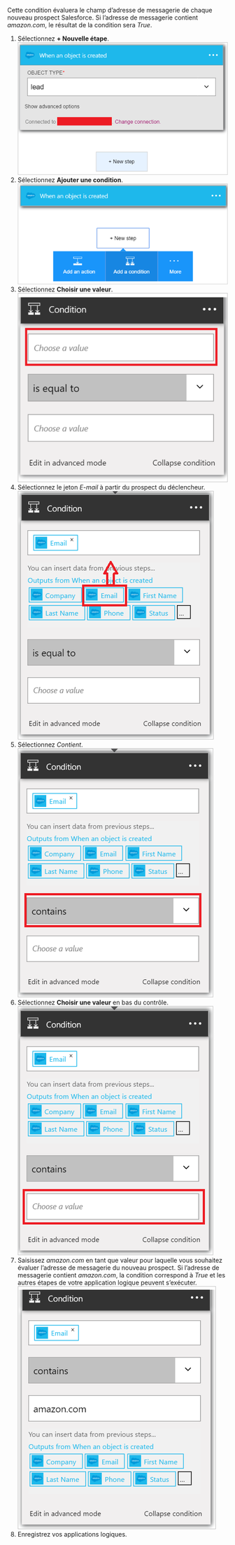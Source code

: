 Cette condition évaluera le champ d’adresse de messagerie de chaque nouveau prospect Salesforce. Si l’adresse de messagerie contient *amazon.com*, le résultat de la condition sera *True*.

1. Sélectionnez **+ Nouvelle étape**.  
   ![Image de condition Salesforce 1](./media/connectors-create-api-salesforce/condition-1.png)  
2. Sélectionnez **Ajouter une condition**.  
   ![Image de condition Salesforce 2](./media/connectors-create-api-salesforce/condition-2.png)  
3. Sélectionnez **Choisir une valeur**.  
   ![Image de condition Salesforce 3](./media/connectors-create-api-salesforce/condition-3.png)  
4. Sélectionnez le jeton *E-mail* à partir du prospect du déclencheur.  
   ![Image de condition Salesforce 4](./media/connectors-create-api-salesforce/condition-4.png)  
5. Sélectionnez *Contient*.  
   ![Image de condition Salesforce 5](./media/connectors-create-api-salesforce/condition-5.png)  
6. Sélectionnez **Choisir une valeur** en bas du contrôle.  
   ![Image de condition Salesforce 6](./media/connectors-create-api-salesforce/condition-6.png)  
7. Saisissez *amazon.com* en tant que valeur pour laquelle vous souhaitez évaluer l’adresse de messagerie du nouveau prospect. Si l’adresse de messagerie contient *amazon.com*, la condition correspond à *True* et les autres étapes de votre application logique peuvent s’exécuter.  
   ![Image de condition Salesforce 7](./media/connectors-create-api-salesforce/condition-7.png)  
8. Enregistrez vos applications logiques.

<!---HONumber=AcomDC_0727_2016-->
